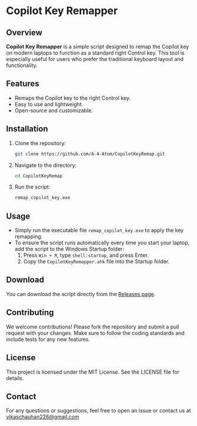 # Copilot Key Remapper

## Overview
**Copilot Key Remapper** is a simple script designed to remap the Copilot key on modern laptops to function as a standard right Control key. This tool is especially useful for users who prefer the traditional keyboard layout and functionality.

## Features
- Remaps the Copilot key to the right Control key.
- Easy to use and lightweight.
- Open-source and customizable.

## Installation
1. Clone the repository:
    ```bash
    git clone https://github.com/A-4-Atom/CopilotKeyRemap.git
    ```
2. Navigate to the directory:
    ```bash
    cd CopilotKeyRemap
    ```
3. Run the script:
    ```bash
    remap_copilot_key.exe
    ```

## Usage
- Simply run the executable file `remap_copilot_key.exe` to apply the key remapping.
- To ensure the script runs automatically every time you start your laptop, add the script to the Windows Startup folder:
  1. Press `Win + R`, type `shell:startup`, and press Enter.
  2. Copy the `CopilotKeyRemapper.ahk` file into the Startup folder.

## Download
You can download the script directly from the [Releases page](https://github.com/A-4-Atom/CopilotKeyRemap/releases/tag/v1.0.0]).

## Contributing
We welcome contributions! Please fork the repository and submit a pull request with your changes. Make sure to follow the coding standards and include tests for any new features.

## License
This project is licensed under the MIT License. See the LICENSE file for details.

## Contact
For any questions or suggestions, feel free to open an issue or contact us at vikaschauhan226@gmail.com